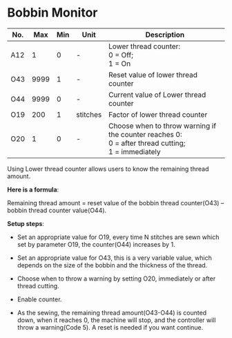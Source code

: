 # Bobbin Monitor

| No. | Max | Min | Unit | Description |
| --- | --- | --- | --- | --- |
| A12 | 1 | 0 | - | Lower thread counter:<br>0 = Off;<br>1 = On |
| O43 | 9999 | 1 | - | Reset value of lower thread counter |
| O44 | 9999 | 0 | - | Current value of Lower thread counter |
| O19 | 200 | 1 | stitches | Factor of lower thread counter |
| O20 | 1 | 0 | - | Choose when to throw warning if the counter reaches 0:<br>0 = after thread cutting;<br>1 = immediately |

Using Lower thread counter allows users to know the remaining thread amount.

**Here is a formula**:

Remaining thread amount = reset value of the bobbin thread counter(O43) – bobbin thread counter value(O44).

**Setup steps**:

- Set an appropriate value for O19, every time N stitches are sewn which set by parameter O19, the counter(O44) increases by 1.

- Set an appropriate value for O43, this is a very variable value, which depends on the size of the bobbin and the thickness of the thread.

- Choose when to throw a warning by setting O20, immediately or after thread cutting.

- Enable counter.
- As the sewing, the remaining thread amount(O43-O44) is counted down, when it reaches 0, the machine will stop, and the controller will throw a warning(Code 5). A reset is needed if you want continue.
